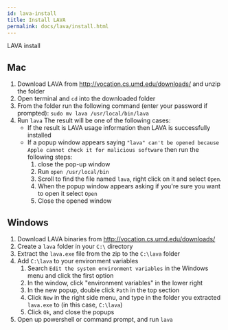 ```yaml
---
id: lava-install
title: Install LAVA
permalink: docs/lava/install.html
---
```


LAVA install

## Mac
1. Download LAVA from http://vocation.cs.umd.edu/downloads/ and unzip the folder
2. Open terminal and `cd` into the downloaded folder
3. From the folder run the following command (enter your password if prompted):
   `sudo mv lava /usr/local/bin/lava`
4. Run `lava` The result will be one of the following cases:
   - If the result is LAVA usage information then LAVA is successfully installed
   - If a popup window appears saying `"lava" can't be opened because Apple cannot check it for malicious software` then run the following steps:
     1. close the pop-up window
     2. Run `open /usr/local/bin`
     3. Scroll to find the file named `lava`, right click on it and select `Open`. 
     4. When the popup window appears asking if you're sure you want to open it select `Open`
     5. Close the opened window

   
## Windows
1. Download LAVA binaries from http://vocation.cs.umd.edu/downloads/
2. Create a `lava` folder in your `C:\` directory
3. Extract the `lava.exe` file from the zip to the `C:\lava` folder
4. Add `C:\lava` to your environment variables
   1. Search `Edit the system environment variables` in the Windows menu and click the first option
   2. In the window, click "environment variables" in the lower right
   3. In the new popup, double click `Path` in the top section
   4. Click `New` in the right side menu, and type in the folder you extracted `lava.exe` to (in this case, `C:\lava`)
   5. Click `Ok`, and close the popups
5. Open up powershell or command prompt, and run `lava`